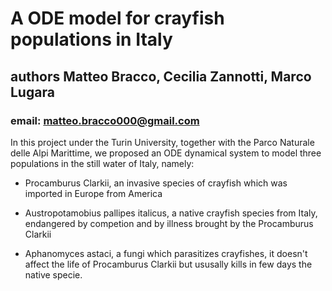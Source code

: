 # A ODE model for crayfish populations in Italy

## authors Matteo Bracco, Cecilia Zannotti, Marco Lugara

### email: matteo.bracco000@gmail.com


In this project under the Turin University, together with the Parco Naturale delle Alpi Marittime, we proposed an 
ODE dynamical system to model three populations in the still water of Italy, namely:

* Procamburus Clarkii, an invasive species of crayfish which was imported in Europe from America

* Austropotamobius pallipes italicus, a native crayfish species from Italy, endangered by competion and by illness 
brought by the Procamburus Clarkii

* Aphanomyces astaci, a fungi which parasitizes crayfishes, it doesn't affect the life of Procamburus Clarkii but 
ususally kills in few days the native specie.
